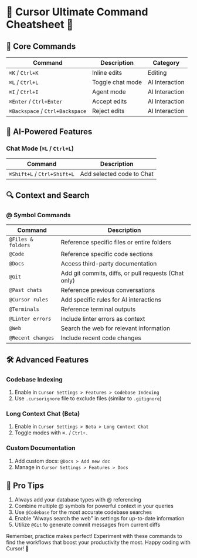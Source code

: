 # 🚀 Cursor Ultimate Command Cheatsheet 🚀

## 🌟 Core Commands

| Command                         | Description      | Category       |
| ------------------------------- | ---------------- | -------------- |
| `⌘K` / `Ctrl+K`                 | Inline edits     | Editing        |
| `⌘L` / `Ctrl+L`                 | Toggle chat mode | AI Interaction |
| `⌘I` / `Ctrl+I`                 | Agent mode       | AI Interaction |
| `⌘Enter` / `Ctrl+Enter`         | Accept edits     | AI Interaction |
| `⌘Backspace` / `Ctrl+Backspace` | Reject edits     | AI Interaction |

## 🧠 AI-Powered Features

### Chat Mode (`⌘L` / `Ctrl+L`)

| Command                     | Description               |
| --------------------------- | ------------------------- |
| `⌘Shift+L` / `Ctrl+Shift+L` | Add selected code to Chat |

## 🔍 Context and Search

### @ Symbol Commands

| Command            | Description                                          |
| ------------------ | ---------------------------------------------------- |
| `@Files & folders` | Reference specific files or entire folders           |
| `@Code`            | Reference specific code sections                     |
| `@Docs`            | Access third-party documentation                     |
| `@Git`             | Add git commits, diffs, or pull requests (Chat only) |
| `@Past chats`      | Reference previous conversations                     |
| `@Cursor rules`    | Add specific rules for AI interactions               |
| `@Terminals`       | Reference terminal outputs                           |
| `@Linter errors`   | Include linter errors as context                     |
| `@Web`             | Search the web for relevant information              |
| `@Recent changes`  | Include recent code changes                          |

## 🛠️ Advanced Features

### Codebase Indexing

1. Enable in `Cursor Settings > Features > Codebase Indexing`
2. Use `.cursorignore` file to exclude files (similar to `.gitignore`)

### Long Context Chat (Beta)

1. Enable in `Cursor Settings > Beta > Long Context Chat`
2. Toggle modes with `⌘.` / `Ctrl+.`

### Custom Documentation

1. Add custom docs: `@Docs > Add new doc`
2. Manage in `Cursor Settings > Features > Docs`

## 🚀 Pro Tips

1. Always add your database types with @ referencing
2. Combine multiple @ symbols for powerful context in your queries
3. Use `@Codebase` for the most accurate codebase searches
4. Enable "Always search the web" in settings for up-to-date information
5. Utilize `@Git` to generate commit messages from current diffs

Remember, practice makes perfect! Experiment with these commands to find the workflows that boost your productivity the most. Happy coding with Cursor! 🎉
